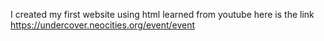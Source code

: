 I created my first website using html learned from youtube
here is the link https://undercover.neocities.org/event/event
